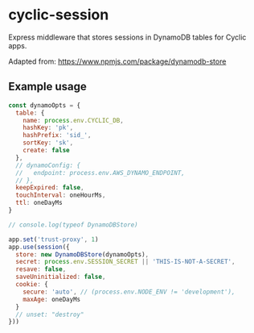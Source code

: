# cyclic-session

Express middleware that stores sessions in DynamoDB tables for Cyclic apps.

Adapted from: https://www.npmjs.com/package/dynamodb-store

## Example usage

```js
const dynamoOpts = {
  table: {
    name: process.env.CYCLIC_DB,
    hashKey: 'pk',
    hashPrefix: 'sid_',
    sortKey: 'sk',
    create: false
  },
  // dynamoConfig: {
  //   endpoint: process.env.AWS_DYNAMO_ENDPOINT,
  // },
  keepExpired: false,
  touchInterval: oneHourMs,
  ttl: oneDayMs
}

// console.log(typeof DynamoDBStore)

app.set('trust-proxy', 1)
app.use(session({
  store: new DynamoDBStore(dynamoOpts),
  secret: process.env.SESSION_SECRET || 'THIS-IS-NOT-A-SECRET',
  resave: false,
  saveUninitialized: false,
  cookie: {
    secure: 'auto', // (process.env.NODE_ENV != 'development'),
    maxAge: oneDayMs
  }
  // unset: "destroy"
}))
```
